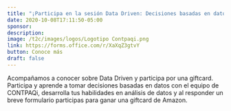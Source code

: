 ```yaml
---
title: "¡Participa en la sesión Data Driven: Decisiones basadas en datos y gana una Gift Card!"
date: 2020-10-08T17:11:50-05:00
sponsor: 
description: 
image: /t2c/images/logos/Logotipo Contpaqi.png
link: https://forms.office.com/r/XaXqZ3gtvY 
button: Conoce más
draft: false
---
```


Acompañamos a conocer sobre Data Driven y participa por una giftcard. Participa y aprende a tomar decisiones basadas en datos con el equipo de CONTPAQi, desarrolla tus habilidades en análisis de datos y al responder un breve formulario participas para ganar una giftcard de Amazon.